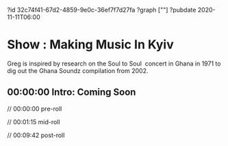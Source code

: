 ?id 32c74f41-67d2-4859-9e0c-36ef7f7d27fa
?graph [""]
?pubdate 2020-11-11T06:00

# Show : Making Music In Kyiv

Greg is inspired by research on the Soul to Soul  concert in Ghana in 1971 to dig out the Ghana Soundz compilation from 2002.

## 00:00:00 Intro: Coming Soon

// 00:00:00 pre-roll

// 00:01:15 mid-roll

// 00:09:42 post-roll
